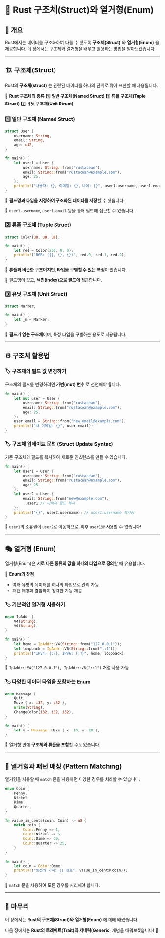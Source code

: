 # 🦀 Rust 구조체(Struct)와 열거형(Enum)

## 📌 개요
Rust에서는 데이터를 구조화하여 다룰 수 있도록 **구조체(Struct)** 와 **열거형(Enum)** 을 제공합니다. 
이 장에서는 구조체와 열거형을 배우고 활용하는 방법을 알아보겠습니다.

---

## 🏗️ 구조체(Struct)
Rust의 **구조체(struct)** 는 관련된 데이터를 하나의 단위로 묶어 표현할 때 사용됩니다.

📌 **Rust 구조체의 종류**
1️⃣ **일반 구조체(Named Struct)**
2️⃣ **튜플 구조체(Tuple Struct)**
3️⃣ **유닛 구조체(Unit Struct)**

### 1️⃣ 일반 구조체 (Named Struct)
```rust
struct User {
    username: String,
    email: String,
    age: u32,
}

fn main() {
    let user1 = User {
        username: String::from("rustacean"),
        email: String::from("rustacean@example.com"),
        age: 25,
    };
    println!("사용자: {}, 이메일: {}, 나이: {}", user1.username, user1.email, user1.age);
}
```
🔹 **필드명과 타입을 지정하여 구조화된 데이터를 저장**할 수 있습니다.

🔹 `user1.username`, `user1.email` 등을 통해 필드에 접근할 수 있습니다.


### 2️⃣ 튜플 구조체 (Tuple Struct)
```rust
struct Color(u8, u8, u8);

fn main() {
    let red = Color(255, 0, 0);
    println!("RGB: ({}, {}, {})", red.0, red.1, red.2);
}
```
🔹 **튜플과 비슷한 구조이지만, 타입을 구별할 수 있는 특징**이 있습니다.

🔹 필드명이 없고, **색인(index)으로 필드에 접근**합니다.


### 3️⃣ 유닛 구조체 (Unit Struct)
```rust
struct Marker;

fn main() {
    let _m = Marker;
}
```
🔹 **필드가 없는 구조체**이며, 특정 타입을 구별하는 용도로 사용됩니다.

---

## ⚙️ 구조체 활용법
### 🏷️ 구조체의 필드 값 변경하기
구조체의 필드를 변경하려면 **가변(mut) 변수** 로 선언해야 합니다.

```rust
fn main() {
    let mut user = User {
        username: String::from("rustacean"),
        email: String::from("rustacean@example.com"),
        age: 25,
    };
    user.email = String::from("new_email@example.com");
    println!("새 이메일: {}", user.email);
}
```

### 🏷️ 구조체 업데이트 문법 (Struct Update Syntax)
기존 구조체의 필드를 복사하여 새로운 인스턴스를 만들 수 있습니다.
```rust
fn main() {
    let user1 = User {
        username: String::from("rustacean"),
        email: String::from("rustacean@example.com"),
        age: 25,
    };
    let user2 = User {
        email: String::from("new@example.com"),
        ..user1 // 나머지 필드 복사
    };
    println!("{}", user2.username); // user1.username 복사됨
}
```
🚨 `user1`의 소유권이 `user2`로 이동하므로, 이후 `user1`을 사용할 수 없습니다!

---

## 🎭 열거형 (Enum)

열거형(Enum)은 **서로 다른 종류의 값을 하나의 타입으로 정의**할 때 유용합니다.

📌 **Enum의 장점**
- 여러 유형의 데이터를 하나의 타입으로 관리 가능
- 패턴 매칭과 결합하여 강력한 기능 제공


### 🏷️ 기본적인 열거형 사용하기
```rust
enum IpAddr {
    V4(String),
    V6(String),
}

fn main() {
    let home = IpAddr::V4(String::from("127.0.0.1"));
    let loopback = IpAddr::V6(String::from("::1"));
    println!("IPv4: {:?}, IPv6: {:?}", home, loopback);
}
```
🔹 `IpAddr::V4("127.0.0.1"), IpAddr::V6("::1")` 처럼 사용 가능


### 🏷️ 다양한 데이터 타입을 포함하는 Enum
```rust
enum Message {
    Quit,
    Move { x: i32, y: i32 },
    Write(String),
    ChangeColor(i32, i32, i32),
}

fn main() {
    let m = Message::Move { x: 10, y: 20 };
}
```
🔹 열거형 안에 **구조체와 튜플을 포함**할 수도 있습니다.

---

## 🔄 열거형과 패턴 매칭 (Pattern Matching)
열거형을 사용할 때 `match` 문을 사용하면 다양한 경우를 처리할 수 있습니다.

```rust
enum Coin {
    Penny,
    Nickel,
    Dime,
    Quarter,
}

fn value_in_cents(coin: Coin) -> u8 {
    match coin {
        Coin::Penny => 1,
        Coin::Nickel => 5,
        Coin::Dime => 10,
        Coin::Quarter => 25,
    }
}

fn main() {
    let coin = Coin::Dime;
    println!("동전의 가치: {} 센트", value_in_cents(coin));
}
```
🔹 `match` 문을 사용하여 모든 경우를 처리해야 합니다.

---

## 🎯 마무리

이 장에서는 **Rust의 구조체(Struct)와 열거형(Enum)** 에 대해 배웠습니다.

다음 장에서는 **Rust의 트레이트(Trait)와 제네릭(Generic)** 개념을 배워보겠습니다! 🚀